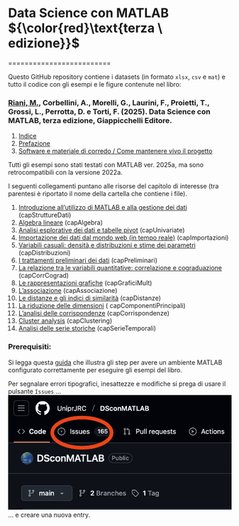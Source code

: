 
# Data Science con MATLAB ${\color{red}\text{terza \ edizione}}$

=========================

Questo GitHub repository contiene i datasets (in formato `xlsx`, `csv` e `mat`) e tutto il codice con gli esempi e le figure contenute nel libro:

### [Riani, M.](http://www.riani.it), Corbellini, A., Morelli, G., Laurini, F., Proietti, T., Grossi, L., Perrotta, D. e Torti, F. (2025). Data Science con MATLAB, terza edizione, Giappicchelli Editore.

1. [Indice](https://github.com/UniprJRC/DSconMATLAB/tree/main/matlabfiles/risorse/indice.pdf)
2. [Prefazione](https://github.com/UniprJRC/DSconMATLAB/tree/main/matlabfiles/risorse/prefazione.pdf)
3. [Software e materiale di corredo / Come mantenere vivo il progetto](https://github.com/UniprJRC/DSconMATLAB/tree/main/matlabfiles/risorse/software_materiale_corredo.pdf)




 Tutti gli esempi sono stati testati con MATLAB ver. 2025a, ma sono retrocompatibili con la versione 2022a.

I seguenti collegamenti puntano alle risorse del capitolo di interesse (tra parentesi è riportato il nome della cartella che contiene i file).

1. [Introduzione all’utilizzo di MATLAB e alla gestione dei dati](https://github.com/UniprJRC/DSconMATLAB/tree/main/matlabfiles/capStruttureDati)  (capStruttureDati)
2. [Algebra lineare](https://github.com/UniprJRC/DSconMATLAB/tree/main/matlabfiles/capAlgebra)     (capAlgebra)                     
3. [Analisi esplorative dei dati e tabelle pivot](https://github.com/UniprJRC/DSconMATLAB/tree/main/matlabfiles/capImportazioni) (capUnivariate)
4. [Importazione dei dati dal mondo web (in tempo reale)](https://github.com/UniprJRC/DSconMATLAB/tree/main/matlabfiles/capUnivariate) (capImportazioni)
5. [Variabili casuali: densità,e distribuzioni e stime dei parametri](https://github.com/UniprJRC/DSconMATLAB/tree/main/matlabfiles/capDistribuzioni) (capDistribuzioni)
6. [I trattamenti preliminari dei dati](https://github.com/UniprJRC/DSconMATLAB/tree/main/matlabfiles/capPreliminari) (capPreliminari)
7. [La relazione tra le variabili quantitative: correlazione e cograduazione](https://github.com/UniprJRC/DSconMATLAB/tree/main/matlabfiles/capCorrCograd) (capCorrCograd)
8. [Le rappresentazioni grafiche](https://github.com/UniprJRC/DSconMATLAB/tree/main/matlabfiles/capGraficiMult) (capGraficiMult)
9. [L’associazione](https://github.com/UniprJRC/DSconMATLAB/tree/main/matlabfiles/capAssociazione) (capAssociazione)
10. [Le distanze e gli indici di similarità](https://github.com/UniprJRC/DSconMATLAB/tree/main/matlabfiles/capDistanze) (capDistanze)
11. [La riduzione delle dimensioni](https://github.com/UniprJRC/DSconMATLAB/tree/main/matlabfiles/capComponentiPrincipali) ( capComponentiPrincipali)
12. [L’analisi delle corrispondenze](https://github.com/UniprJRC/DSconMATLAB/tree/main/matlabfiles/capCorrispondenze) (capCorrispondenze)
13. [Cluster analysis](https://github.com/UniprJRC/DSconMATLAB/tree/main/matlabfiles/capClustering) (capClustering)
14. [Analisi delle serie storiche](https://github.com/UniprJRC/DSconMATLAB/tree/main/matlabfiles/capSerieTemporali) (capSerieTemporali)


### Prerequisiti: 

Si legga questa [guida](https://github.com/UniprJRC/DSconMATLAB/tree/main/matlabfiles/risorse/software_materiale_corredo.pdf) che illustra gli step per avere un ambiente MATLAB configurato correttamente per eseguire gli esempi del libro.

Per segnalare errori tipografici, inesattezze e modifiche si prega di usare il pulsante `Issues`  ...
<picture>
  <img alt="Image Alt Text" src="https://github.com/UniprJRC/DSconMATLAB/blob/main/issues.jpeg">
</picture>
... e creare una nuova entry.

